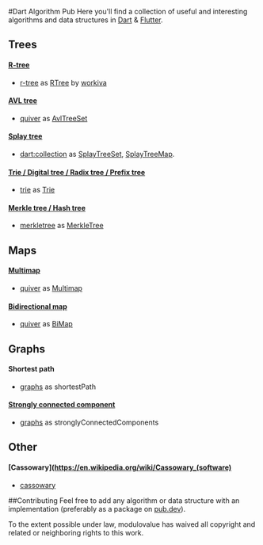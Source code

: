 #Dart Algorithm Pub
Here you'll find a collection of useful and interesting algorithms and data structures in [Dart](https://dart.dev) & [Flutter](http://flutter.dev).

## Trees

#### [R-tree](https://en.wikipedia.org/wiki/R-tree) 
 - [r-tree](https://pub.dev/packages/r_tree) as [RTree]() by [workiva](https://www.workiva.com)
 
#### [AVL tree](https://en.wikipedia.org/wiki/AVL_tree) 
 - [quiver](https://pub.dev/packages/quiver) as [AvlTreeSet](https://pub.dev/documentation/quiver/latest/quiver.collection/AvlTreeSet-class.html)
 
#### [Splay tree](https://en.wikipedia.org/wiki/AVL_tree) 
 - [dart:collection]() as [SplayTreeSet](https://api.dart.dev/stable/2.4.0/dart-collection/SplayTreeSet-class.html), [SplayTreeMap](https://api.dart.dev/stable/2.4.0/dart-collection/SplayTreeMap-class.html).
 
#### [Trie / Digital tree / Radix tree / Prefix tree](https://en.wikipedia.org/wiki/Trie) 
 - [trie](https://pub.dev/packages/trie) as [Trie](https://pub.dev/documentation/trie/latest/trie/Trie/Trie.html)

#### [Merkle tree / Hash tree](https://en.wikipedia.org/wiki/Merkle_tree) 
 - [merkletree](https://pub.dev/packages/merkletree) as [MerkleTree](https://pub.dev/documentation/merkletree/latest/merkletree/MerkleTree-class.html)

## Maps

#### [Multimap](https://en.wikipedia.org/wiki/Multimap) 
 - [quiver](https://pub.dev/packages/quiver) as [Multimap](https://pub.dev/documentation/quiver/latest/quiver.collection/Multimap-class.html)
 
#### [Bidirectional map](https://en.wikipedia.org/wiki/Bidirectional_map) 
 - [quiver](https://pub.dev/packages/quiver) as [BiMap](https://pub.dev/documentation/quiver/latest/quiver.collection/BiMap-class.html)

## Graphs
 
#### Shortest path 
 - [graphs](https://pub.dev/packages/graphs) as shortestPath
#### [Strongly connected component](https://en.wikipedia.org/wiki/Strongly_connected_component)  
 - [graphs](https://pub.dev/packages/graphs) as stronglyConnectedComponents
 
## Other
 
#### [Cassowary](https://en.wikipedia.org/wiki/Cassowary_(software)
 - [cassowary](https://pub.dev/packages/cassowary)
 
##Contributing
Feel free to add any algorithm or data structure with an implementation (preferably as a package on [pub.dev](https://pub.dev)).

To the extent possible under law, modulovalue has waived all copyright and related or neighboring rights to this work.